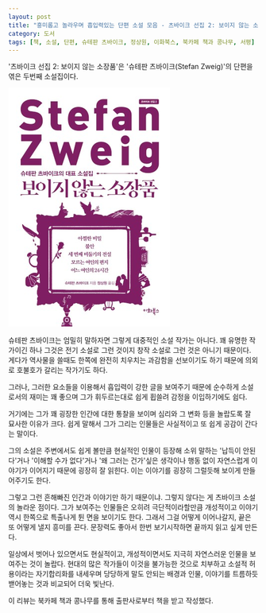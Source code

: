 ```yaml
---
layout: post
title: "흥미롭고 놀라우며 흡입력있는 단편 소설 모음 - 츠바이크 선집 2: 보이지 않는 소장품"
category: 도서
tags: [책, 소설, 단편, 슈테판 츠바이크, 정상원, 이화북스, 북카페 책과 콩나무, 서평]
---
```


'츠바이크 선집 2: 보이지 않는 소장품'은
'슈테판 츠바이크(Stefan Zweig)'의
단편을 엮은 두번째 소설집이다.

![표지](/images/stefan-zweig-collection-2-book-h480.jpg)

슈테판 츠바이크는 엄밀히 말하자면 그렇게 대중적인 소설 작가는 아니다.
꽤 유명한 작가이긴 하나 그것은 전기 소설로 그런 것이지 창작 소설로 그런 것은 아니기 때문이다.
게다가 역사물을 쓸때도 한쪽에 완전히 치우치는 과감함을 선보이기도 하기 때문에
의외로 호불호가 갈리는 작가기도 하다.

그러나, 그러한 요소들을 이용해서 흡입력이 강한 글을 보여주기 때문에
순수하게 소설로서의 재미는 꽤 좋으며
그가 휘두르는대로 쉽게 휩쓸려 감정을 이입하기에도 쉽다.

거기에는 그가 꽤 굉장한 인간에 대한 통찰을 보이며
심리와 그 변화 등을 놀랍도록 잘 묘사한 이유가 크다.
쉽게 말해서 그가 그리는 인물들은 사실적이고 또 쉽게 공감이 간다는 말이다.

그의 소설은 주변에서도 쉽게 볼만큼 현실적인 인물이 등장해
소위 말하는 '납득이 안된다'거나 '이해할 수가 없다'거나 '왜 그러는 건가'싶은 생각이나 행동 없이
자연스럽게 이야기가 이어지기 때문에 굉장히 잘 읽힌다.
이는 이야기를 굉장히 그럴듯해 보이게 만들어주기도 한다.

그렇고 그런 흔해빠진 인간과 이야기만 하기 때문이냐.
그렇지 않다는 게 츠바이크 소설의 놀라운 점이다.
그가 보여주는 인물들은 오히려 극단적이라할만큼 개성적이고
이야기 역시 한쪽으로 특출나게 튄 면을 보이기도 한다.
그래서 그걸 어떻게 이어나갈지, 끝은 또 어떻게 낼지 흥미를 끈다.
문장력도 좋아서 한번 보기시작하면 끝까지 읽고 싶게 만든다.

일상에서 벗어나 있으면서도 현실적이고,
개성적이면서도 지극히 자연스러운 인물을 보여주는 것이 놀랍다.
현대의 많은 작가들이 이것을 불가능한 것으로 치부하고 소설적 허용이라는 자기합리화를 내세우며
당당하게 말도 안되는 배경과 인물, 이야기를 트름하듯 밷어놓는 것과 비교되어
더욱 빛난다.



<div class="im im-info">
이 리뷰는 북카페 책과 콩나무를 통해 출판사로부터 책을 받고 작성했다.
</div>
